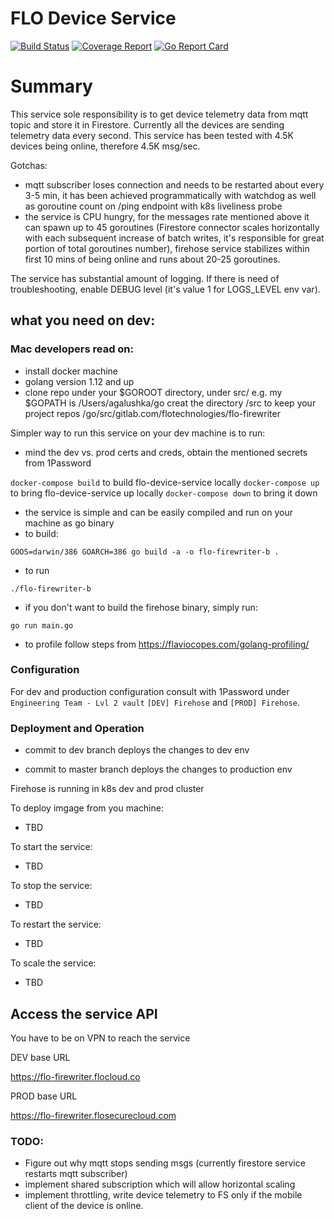 # FLO Device Service

[![Build Status](https://gitlab.com/flotechnologies/flo-firewriter/badges/master/build.svg)](https://gitlab.com/flotechnologies/flo-firewriter/commits/master) [![Coverage Report](https://gitlab.com/flotechnologies/flo-firewriter/badges/master/coverage.svg)](https://gitlab.com/flotechnologies/flo-firewriter/commits/master) [![Go Report Card](https://goreportcard.com/badge/gitlab.com/flotechnologies/flo-firewriter)](https://goreportcard.com/report/gitlab.com/flotechnologies/flo-firewriter)

# Summary
This service sole responsibility is to get device telemetry data from mqtt topic and store it in Firestore.
Currently all the devices are sending telemetry data every second. This service has been tested with 4.5K devices
being online, therefore 4.5K msg/sec. 

Gotchas: 
- mqtt subscriber loses connection and needs to be restarted about every 3-5 min, it has been achieved
programmatically with watchdog as well as goroutine count on /ping endpoint with k8s liveliness probe
- the service is CPU hungry, for the messages rate mentioned above it can spawn up to 45 goroutines (Firestore
connector scales horizontally with each subsequent increase of batch writes, it's responsible for great portion of
total goroutines number), firehose service stabilizes within first 10 mins of being online and runs about 20-25
goroutines.

The service has substantial amount of logging. If there is need of troubleshooting, enable DEBUG level (it's value 1
for LOGS_LEVEL env var).

## what you need on dev:

### Mac developers read on:

- install docker machine
- golang version 1.12 and up
- clone repo under your $GOROOT directory, under src/
  e.g.
  my $GOPATH is /Users/agalushka/go
  creat the directory /src to keep your project repos
  /go/src/gitlab.com/flotechnologies/flo-firewriter
  
Simpler way to run this service on your dev machine is to run:

- mind the dev vs. prod certs and creds, obtain the mentioned secrets from 1Password

`docker-compose build` to build flo-device-service locally
`docker-compose up` to bring flo-device-service up locally
`docker-compose down` to bring it down 

- the service is simple and can be easily compiled and run on your machine as go binary
- to build: 

`GOOS=darwin/386 GOARCH=386 go build -a -o flo-firewriter-b .`

- to run
 
`./flo-firewriter-b`

- if you don't want to build the firehose binary, simply run:

`go run main.go`

- to profile follow steps from https://flaviocopes.com/golang-profiling/

### Configuration

For dev and production configuration consult with 1Password under `Engineering Team - Lvl 2 vault` 
`[DEV] Firehose` and `[PROD] Firehose`.
  
### Deployment and Operation

- commit to dev branch deploys the changes to dev env

- commit to master branch  deploys the changes to production env

Firehose is running in k8s dev and prod cluster

To deploy imgage from you machine:

- TBD

To start the service:

- TBD

To stop the service:

- TBD

To restart the service:

- TBD

To scale the service:

- TBD


## Access the service API
You have to be on VPN to reach the service
  
DEV base URL

https://flo-firewriter.flocloud.co

PROD base URL

https://flo-firewriter.flosecurecloud.com


### TODO:

- Figure out why mqtt stops sending msgs (currently firestore service restarts mqtt subscriber)
- implement shared subscription which will allow horizontal scaling
- implement throttling, write device telemetry to FS only if the mobile client of the device is online.